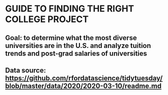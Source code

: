 # GUIDE TO FINDING THE RIGHT COLLEGE PROJECT

## Goal: to determine what the most diverse universities are in the U.S. and analyze tuition trends and post-grad salaries of universities

## Data source: https://github.com/rfordatascience/tidytuesday/blob/master/data/2020/2020-03-10/readme.md
